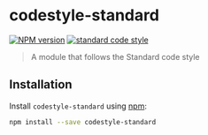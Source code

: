 # codestyle-standard

[![NPM version][npm-image]][npm-url] [![standard code style][codestyle-image]][codestyle-url]

> A module that follows the Standard code style

## Installation

Install `codestyle-standard` using [npm](https://www.npmjs.com/):

```bash
npm install --save codestyle-standard
```

[npm-url]: https://npmjs.org/package/codestyle-standard
[npm-image]: https://badge.fury.io/js/codestyle-standard.svg
[codestyle-url]: https://github.com/feross/standard
[codestyle-image]: https://img.shields.io/badge/code%20style-standard-brightgreen.svg?style=flat
